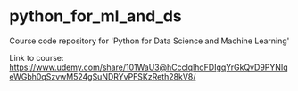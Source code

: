 # python_for_ml_and_ds
Course code repository for 'Python for Data Science and Machine Learning'

Link to course: https://www.udemy.com/share/101WaU3@hCcclqlhoFDIgqYrGkQvD9PYNIqeWGbh0qSzvwM524gSuNDRYvPFSKzReth28kV8/
